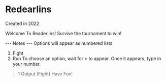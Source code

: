# Redearlins
Created in 2022

Welcome To Readerlins! 
Survive the tournament to win!

--- Notes ---
Options will appear as numbered lists
1. Fight
2. Run
To choose an option, wait for > to appear.
Once it appears, type in your number.
> 1
Output (Fight)
Have Fun!
